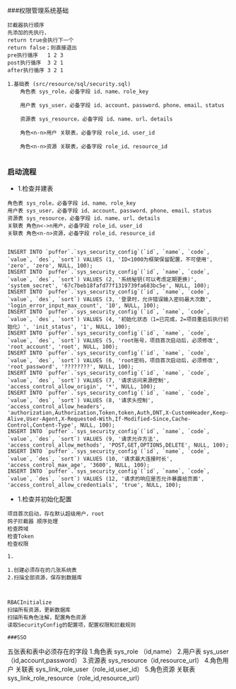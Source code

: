 ###权限管理系统基础
~~~
拦截器执行顺序
先添加的先执行，
return true会执行下一个
return false；则直接退出
pre执行循序   1 2 3
post执行循序  3 2 1
after执行循序 3 2 1
~~~

~~~
1.基础表 (src/resource/sql/security.sql)
    角色表 sys_role，必备字段 id、name、role_key
                          
    用户表 sys_user，必备字段 id、account、password、phone、email、status

    资源表 sys_resource，必备字段 id、name、url、details

    角色<n-n>用户 关联表，必备字段 role_id、user_id

    角色<n-n>资源 关联表，必备字段 role_id、resource_id


~~~


### 启动流程

* 1.检查并建表
~~~
角色表 sys_role，必备字段 id、name、role_key
用户表 sys_user，必备字段 id、account、password、phone、email、status
资源表 sys_resource，必备字段 id、name、url、details
关联表 角色n<->n用户，必备字段 role_id、user_id
关联表 角色<n-n>资源，必备字段 role_id、resource_id


INSERT INTO `puffer`.`sys_security_config`(`id`, `name`, `code`, `value`, `des`, `sort`) VALUES (1, 'ID<1000为框架保留配置，不可使用', 'zero', 'zero', NULL, 100);
INSERT INTO `puffer`.`sys_security_config`(`id`, `name`, `code`, `value`, `des`, `sort`) VALUES (2, '系统秘钥(可以考虑定期更换)', 'system_secret', '67c7beb18fafd77f1319739fa683bc5e', NULL, 100);
INSERT INTO `puffer`.`sys_security_config`(`id`, `name`, `code`, `value`, `des`, `sort`) VALUES (3, '登录时，允许错误输入密码最大次数', 'login_error_input_max_count', '10', NULL, 100);
INSERT INTO `puffer`.`sys_security_config`(`id`, `name`, `code`, `value`, `des`, `sort`) VALUES (4, '初始化状态（1=已完成，2=项目重启后执行初始化）', 'init_status', '1', NULL, 100);
INSERT INTO `puffer`.`sys_security_config`(`id`, `name`, `code`, `value`, `des`, `sort`) VALUES (5, 'root账号，项目首次启动后，必须修改', 'root_account', 'root', NULL, 100);
INSERT INTO `puffer`.`sys_security_config`(`id`, `name`, `code`, `value`, `des`, `sort`) VALUES (6, 'root密码，项目首次启动后，必须修改', 'root_password', '????????', NULL, 100);
INSERT INTO `puffer`.`sys_security_config`(`id`, `name`, `code`, `value`, `des`, `sort`) VALUES (7, '请求访问来源控制', 'access_control_allow_origin', '*', NULL, 100);
INSERT INTO `puffer`.`sys_security_config`(`id`, `name`, `code`, `value`, `des`, `sort`) VALUES (8, '请求头控制', 'access_control_allow_headers', 'authorization,Authorization,Token,token,Auth,DNT,X-CustomHeader,Keep-Alive,User-Agent,X-Requested-With,If-Modified-Since,Cache-Control,Content-Type', NULL, 100);
INSERT INTO `puffer`.`sys_security_config`(`id`, `name`, `code`, `value`, `des`, `sort`) VALUES (9, '请求允许方法', 'access_control_allow_methods', 'POST,GET,OPTIONS,DELETE', NULL, 100);
INSERT INTO `puffer`.`sys_security_config`(`id`, `name`, `code`, `value`, `des`, `sort`) VALUES (10, '请求最大连接时长', 'access_control_max_age', '3600', NULL, 100);
INSERT INTO `puffer`.`sys_security_config`(`id`, `name`, `code`, `value`, `des`, `sort`) VALUES (12, '请求的响应是否允许暴露给页面', 'access_control_allow_credentials', 'true', NULL, 100);

~~~
* 1.检查并初始化配置
~~~
项目首次启动，存在默认超级用户，root   
鸽子拦截器 顺序处理
检查跨域
检查Token
检查权限
~~~
    1. 
    
    1.创建必须存在的几张系统表
    2.扫描全部资源，保存到数据库
    


    RBACInitialize
    扫描所有资源，更新数据库
    扫描所有角色注解，配置角色资源            
    读取SecurityConfig的配置项，配置权限和拦截规则
    


~~~
###SSO
~~~
五张表和表中必须存在的字段
1.角色表 sys_role （id,name）
2.用户表 sys_user（id,account,password）
3.资源表 sys_resource（id,resource_url）
4.角色<n-n>用户 关联表 sys_link_role_user（role_id,user_id）
5.角色<n-n>资源 关联表 sys_link_role_resource（role_id,resource_url）
~~~